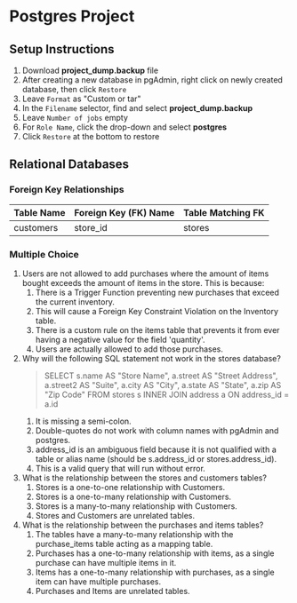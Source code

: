 # Postgres Project

## Setup Instructions
1. Download **project_dump.backup** file
2. After creating a new database in pgAdmin, right click on newly created database, then click `Restore`
3. Leave `Format` as "Custom or tar"
4. In the `Filename` selector, find and select **project_dump.backup**
5. Leave `Number of jobs` empty
6. For `Role Name`, click the drop-down and select **postgres**
7. Click `Restore` at the bottom to restore


## Relational Databases

### Foreign Key Relationships

| Table Name  | Foreign Key (FK) Name  | Table Matching FK |
| --- | --- | --- |
| customers | store_id | stores |

### Multiple Choice

1. Users are not allowed to add purchases where the amount of items bought exceeds the amount of items in the store. This is because:
    1. There is a Trigger Function preventing new purchases that exceed the current inventory.
    2. This will cause a Foreign Key Constraint Violation on the Inventory table.
    3. There is a custom rule on the items table that prevents it from ever having a negative value for the field 'quantity'.
    4. Users are actually allowed to add those purchases.
2. Why will the following SQL statement not work in the stores database?
   >SELECT s.name AS "Store Name", a.street AS "Street Address", a.street2 AS "Suite", a.city AS "City", a.state AS "State", a.zip AS "Zip Code"
   >FROM stores s
   >INNER JOIN address a
   >ON address_id = a.id
    1. It is missing a semi-colon.
    2. Double-quotes do not work with column names with pgAdmin and postgres. 
    3. address_id is an ambiguous field because it is not qualified with a table or alias name (should be s.address_id or stores.address_id).
    4. This is a valid query that will run without error.
3. What is the relationship between the stores and customers tables?
    1. Stores is a one-to-one relationship with Customers.
    2. Stores is a one-to-many relationship with Customers.
    3. Stores is a many-to-many relationship with Customers.
    4. Stores and Customers are unrelated tables.
4. What is the relationship between the purchases and items tables?
    1. The tables have a many-to-many relationship with the purchase_items table acting as a mapping table.
    2. Purchases has a one-to-many relationship with items, as a single purchase can have multiple items in it.
    3. Items has a one-to-many relationship with purchases, as a single item can have multiple purchases.
    4. Purchases and Items are unrelated tables.